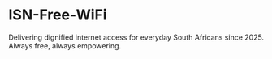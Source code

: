 # ISN-Free-WiFi
Delivering dignified internet access for everyday South Africans since 2025. Always free, always empowering.
